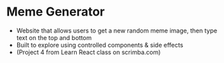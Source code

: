 # Meme Generator

- Website that allows users to get a new random meme image, then type text on the top and bottom
- Built to explore using controlled components & side effects
- (Project 4 from Learn React class on scrimba.com)
